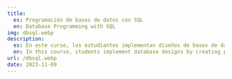 ```yaml
---
title:
  es: Programación de bases de datos con SQL
  en: Database Programming with SQL
img: dbsql.webp
description:
  es: En este curso, los estudiantes implementan diseños de bases de datos mediante la creación de bases de datos físicas usando SQL. El plan de estudios es una introducción a la sintaxis SQL básica y a las reglas para construir instrucciones de SQL válidas.
  en: In this course, students implement database designs by creating physical databases using SQL. The curriculum is an introduction to basic SQL syntax and the rules for constructing valid SQL statements.
url: /dbsql.webp
date: 2023-11-09
---
```

